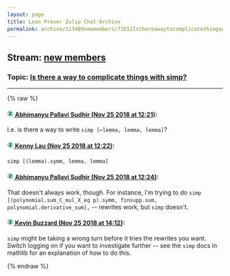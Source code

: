 ```yaml
---
layout: page
title: Lean Prover Zulip Chat Archive 
permalink: archive/113489newmembers/72652Isthereawaytocomplicatethingswithsimp.html
---
```


## Stream: [new members](index.html)
### Topic: [Is there a way to complicate things with simp?](72652Isthereawaytocomplicatethingswithsimp.html)

---


{% raw %}
#### [![Click to go to Zulip](../../assets/img/zulip2.png) Abhimanyu Pallavi Sudhir (Nov 25 2018 at 12:21)](https://leanprover.zulipchat.com/#narrow/stream/113489-new%20members/topic/Is%20there%20a%20way%20to%20complicate%20things%20with%20simp%3F/near/148315124):
I.e. is there a way to write `simp [←lemma, lemma, lemma]`?

#### [![Click to go to Zulip](../../assets/img/zulip2.png) Kenny Lau (Nov 25 2018 at 12:22)](https://leanprover.zulipchat.com/#narrow/stream/113489-new%20members/topic/Is%20there%20a%20way%20to%20complicate%20things%20with%20simp%3F/near/148315168):
`simp [(lemma).symm, lemma, lemma]`

#### [![Click to go to Zulip](../../assets/img/zulip2.png) Abhimanyu Pallavi Sudhir (Nov 25 2018 at 12:24)](https://leanprover.zulipchat.com/#narrow/stream/113489-new%20members/topic/Is%20there%20a%20way%20to%20complicate%20things%20with%20simp%3F/near/148315223):
That doesn't always work, though. For instance, I'm trying to do `simp [(polynomial.sum_C_mul_X_eq p).symm, finsupp.sum, polynomial.derivative_sum],` -- rewrites work, but `simp` doesn't.

#### [![Click to go to Zulip](../../assets/img/zulip2.png) Kevin Buzzard (Nov 25 2018 at 14:12)](https://leanprover.zulipchat.com/#narrow/stream/113489-new%20members/topic/Is%20there%20a%20way%20to%20complicate%20things%20with%20simp%3F/near/148318355):
`simp` might be taking a wrong turn before it tries the rewrites you want. Switch logging on if you want to investigate further -- see the `simp` docs in mathlib for an explanation of how to do this.


{% endraw %}
